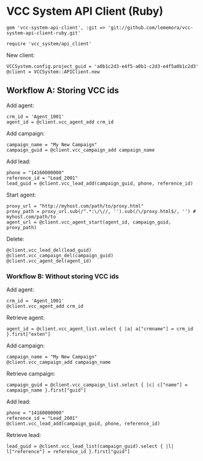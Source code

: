 # VCC System API Client (Ruby)

```
gem 'vcc-system-api-client', :git => 'git://github.com/lememora/vcc-system-api-client-ruby.git'
```

```
require 'vcc_system/api_client'
```

New client:

```
VCCSystem.config.project_guid = 'a0b1c2d3-e4f5-a0b1-c2d3-e4f5a0b1c2d3'
@client = VCCSystem::APIClient.new
```

## Workflow A: Storing VCC ids

Add agent:

```
crm_id = 'Agent_1001'
agent_id = @client.vcc_agent_add crm_id
```

Add campaign:

```
campaign_name = "My New Campaign"
campaign_guid = @client.vcc_campaign_add campaign_name
```

Add lead:

```
phone = "14160000000"
reference_id = "Lead_2001"
lead_guid = @client.vcc_lead_add(campaign_guid, phone, reference_id)
```

Start agent:

```
proxy_url = "http://myhost.com/path/to/proxy.html"
proxy_path = proxy_url.sub(/^.*:\/\//, '').sub(/\/proxy.html$/, '') # myhost.com/path/to
agent_url = @client.vcc_agent_start(agent_id, campaign_guid, proxy_path)
```

Delete:

```
@client.vcc_lead_del(lead_guid)
@client.vcc_campaign_del(campaign_guid)
@client.vcc_agent_del(agent_id)
```

### Workflow B: Without storing VCC ids

Add agent:

```
crm_id = 'Agent_1001'
@client.vcc_agent_add crm_id
```

Retrieve agent:

```
agent_id = @client.vcc_agent_list.select { |a| a["crmname"] = crm_id }.first["exten"]
```

Add campaign:

```
campaign_name = "My New Campaign"
@client.vcc_campaign_add campaign_name
```

Retrieve campaign:

```
campaign_guid = @client.vcc_campaign_list.select { |c| c["name"] = campaign_name }.first["guid"]
```

Add lead:

```
phone = "14160000000"
reference_id = "Lead_2001"
@client.vcc_lead_add(campaign_guid, phone, reference_id)
```

Retrieve lead:

```
lead_guid = @client.vcc_lead_list(campaign_guid).select { |l| l["reference"] = reference_id }.first["guid"]
```
